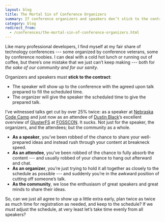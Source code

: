 ```yaml
---
layout: blog
title: The Mortal Sin of Conference Organizers
summary: If conference organizers and speakers don’t stick to the contract, things can get messy with talks cut by more than 25%.
category: blog
redirect_from:
  - /conferences/the-mortal-sin-of-conference-organizers.html
---
```


Like many professional developers, I find myself at my fair share of technology conferences --- some organized by conference veterans, some by conference noobies. I can deal with a cold hot lunch or running out of coffee, but there’s one mistake that we just can’t keep making --- both for *the sake of our community and for our sanity*.

Organizers and speakers must **stick to the contract**:

 - The speaker will show up to the conference with the agreed upon talk prepared to fill the scheduled time.
 - The organizer will give the speaker the scheduled time to give the prepared talk.

I’ve witnessed talks get cut by over 25% twice: as a speaker at [Nebraska Code Camp](http://nebraskacodecamp.com) and just now as an attendee of [Dustin Black](https://twitter.com/dustinlblack)’s excellent overview of [GlusterFS](http://www.gluster.org/) at [FOSSCON](http://fosscon.org/). It sucks. Not just for the speaker, the organizers, and the attendees; but the community as a whole.

 - **As a speaker**, you’ve been robbed of the chance to share your well-prepared ideas and instead rush through your content at breakneck speed.
 - **As an attendee**, you’ve been robbed of the chance to fully absorb the content --- and usually robbed of your chance to hang out afterward and chat.
 - **As an organizer**, you’re just trying to hold it all together as closely to the schedule as possible --- and suddenly you’re in the awkward position of cutting off someone’s talk.
 - **As the community**, we lose the enthusiasm of great speakers and great minds to share their ideas.

So, can we just all agree to show up a little extra early, plan twice as twice as much time for registration as needed, and keep to the schedule? If we *must* adjust the schedule, at very least let’s take time evenly from all speakers?
